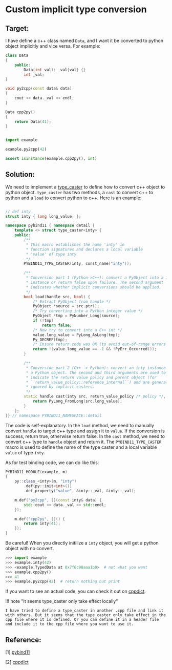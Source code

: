# Custom implicit type conversion

## Target:

I have define a c++ class named `Data`, and I want it be converted to python object implicitly and vice versa. For example:

```cpp
class Data
{
    public:
        Data(int val): _val{val} {}
        int _val;
}

void py2cpp(const data& data)
{
    cout << data._val << endl;
}

Data cpp2py()
{
    return Data(41);
}

```

```python

import example

example.py2cpp(42)

assert isinstance(example.cpp2py(), int)

```

## Solution:

We need to implement a [type_caster](https://pybind11.readthedocs.io/en/stable/advanced/cast/custom.html) to define how to convert c++ object to python object. `type_caster` has two methods, a `cast` to convert c++ to python and a `load` to convert python to c++. Here is an example:

```cpp

// def inty
struct inty { long long_value; };

namespace pybind11 { namespace detail {
    template <> struct type_caster<inty> {
    public:
        /**
         * This macro establishes the name 'inty' in
         * function signatures and declares a local variable
         * 'value' of type inty
         */
        PYBIND11_TYPE_CASTER(inty, const_name("inty"));

        /**
         * Conversion part 1 (Python->C++): convert a PyObject into a inty
         * instance or return false upon failure. The second argument
         * indicates whether implicit conversions should be applied.
         */
        bool load(handle src, bool) {
            /* Extract PyObject from handle */
            PyObject *source = src.ptr();
            /* Try converting into a Python integer value */
            PyObject *tmp = PyNumber_Long(source);
            if (!tmp)
                return false;
            /* Now try to convert into a C++ int */
            value.long_value = PyLong_AsLong(tmp);
            Py_DECREF(tmp);
            /* Ensure return code was OK (to avoid out-of-range errors etc) */
            return !(value.long_value == -1 && !PyErr_Occurred());
        }

        /**
         * Conversion part 2 (C++ -> Python): convert an inty instance into
         * a Python object. The second and third arguments are used to
         * indicate the return value policy and parent object (for
         * ``return_value_policy::reference_internal``) and are generally
         * ignored by implicit casters.
         */
        static handle cast(inty src, return_value_policy /* policy */, handle /* parent */) {
            return PyLong_FromLong(src.long_value);
        }
    };
}} // namespace PYBIND11_NAMESPACE::detail
```

The code is self-explanatory. In the `load` method, we need to manually convert `handle` to target c++ type and assign it to `value`. If the conversion is success, return true, otherwise return false. In the `cast` method, we need to convert c++ type to `handle` object and return it. The `PYBIND11_TYPE_CASTER` macro is used to define the name of the type caster and a local variable `value` of type `inty`. 

As for test binding code, we can do like this:
```cpp
PYBIND11_MODULE(example, m)
{
    py::class_<inty>(m, "inty")
        .def(py::init<int>())
        .def_property("value", &inty::_val, &inty::_val);

    m.def("py2cpp", [](const inty& data) {
        std::cout << data._val << std::endl;
    });

    m.def("cpp2py", []() {
        return inty(41);
    });
}
```

Be careful! When you directly initilize a `inty` object, you will get a python object with no convert.
```python
>>> import example
>>> example.inty(42)
>>> <example.TypedData at 0x7f6c98aaa1b0>  # not what you want
>>> example.cpp2py()
>>> 41
>>> example.py2cpp(42)  # return nothing but print
```

If you want to see an actual code, you can check it out on [cppdict](https://github.com/Roy-Kid/cppdict).

!!! note "It seems type_caster only take effect locally"

    I have tried to define a type_caster in another .cpp file and link it with others. But it seems that the type_caster only take effect in the cpp file where it is defined. Or you can define it in a header file and include it to the cpp file where you want to use it.

## Reference:

[1] [pybind11](https://pybind11.readthedocs.io/en/stable/advanced/cast/custom.html)

[2] [cppdict](https://github.com/Roy-Kid/cppdict)